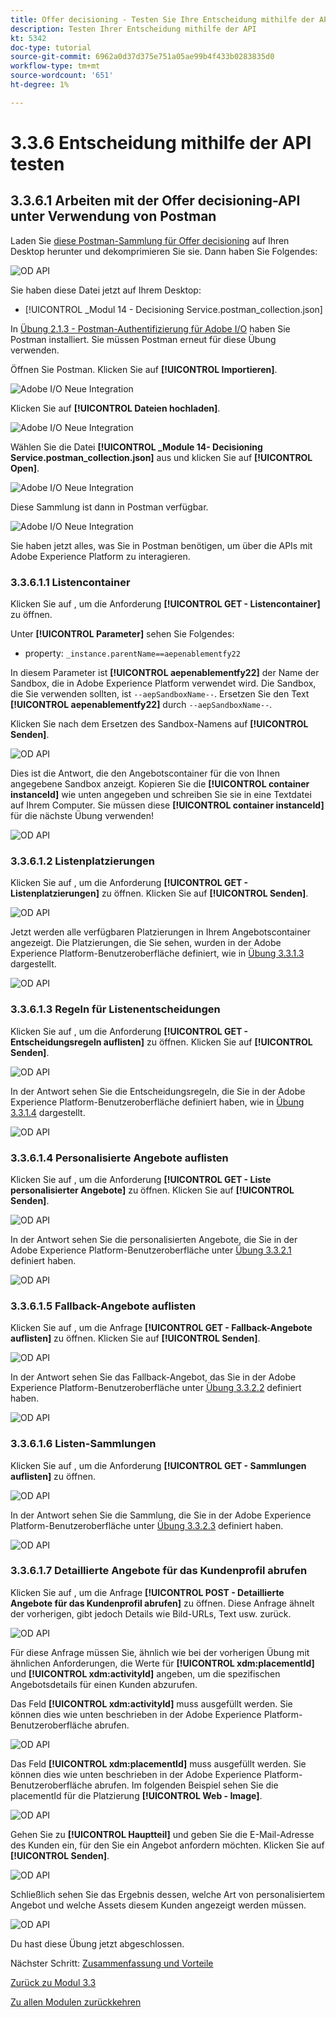 ```yaml
---
title: Offer decisioning - Testen Sie Ihre Entscheidung mithilfe der API.
description: Testen Ihrer Entscheidung mithilfe der API
kt: 5342
doc-type: tutorial
source-git-commit: 6962a0d37d375e751a05ae99b4f433b0283835d0
workflow-type: tm+mt
source-wordcount: '651'
ht-degree: 1%

---
```


# 3.3.6 Entscheidung mithilfe der API testen

## 3.3.6.1 Arbeiten mit der Offer decisioning-API unter Verwendung von Postman

Laden Sie [diese Postman-Sammlung für Offer decisioning](./../../../assets/postman/postman_offer-decisioning.zip) auf Ihren Desktop herunter und dekomprimieren Sie sie. Dann haben Sie Folgendes:

![OD API](./images/unzip.png)

Sie haben diese Datei jetzt auf Ihrem Desktop:

- [!UICONTROL _Modul 14 - Decisioning Service.postman_collection.json]

In [Übung 2.1.3 - Postman-Authentifizierung für Adobe I/O](./../../../modules/rtcdp-b2c/module2.1/ex3.md) haben Sie Postman installiert. Sie müssen Postman erneut für diese Übung verwenden.

Öffnen Sie Postman. Klicken Sie auf **[!UICONTROL Importieren]**.

![Adobe I/O Neue Integration](./images/postmanui.png)

Klicken Sie auf **[!UICONTROL Dateien hochladen]**.

![Adobe I/O Neue Integration](./images/pm1.png)

Wählen Sie die Datei **[!UICONTROL _Module 14- Decisioning Service.postman_collection.json]** aus und klicken Sie auf **[!UICONTROL Open]**.

![Adobe I/O Neue Integration](./images/pm2.png)

Diese Sammlung ist dann in Postman verfügbar.

![Adobe I/O Neue Integration](./images/pm3.png)

Sie haben jetzt alles, was Sie in Postman benötigen, um über die APIs mit Adobe Experience Platform zu interagieren.

### 3.3.6.1.1 Listencontainer

Klicken Sie auf , um die Anforderung **[!UICONTROL GET - Listencontainer]** zu öffnen.

Unter **[!UICONTROL Parameter]** sehen Sie Folgendes:

- property: `_instance.parentName==aepenablementfy22`

In diesem Parameter ist **[!UICONTROL aepenablementfy22]** der Name der Sandbox, die in Adobe Experience Platform verwendet wird. Die Sandbox, die Sie verwenden sollten, ist `--aepSandboxName--`. Ersetzen Sie den Text **[!UICONTROL aepenablementfy22]** durch `--aepSandboxName--`.

Klicken Sie nach dem Ersetzen des Sandbox-Namens auf **[!UICONTROL Senden]**.

![OD API](./images/api2.png)

Dies ist die Antwort, die den Angebotscontainer für die von Ihnen angegebene Sandbox anzeigt. Kopieren Sie die **[!UICONTROL container instanceId]** wie unten angegeben und schreiben Sie sie in eine Textdatei auf Ihrem Computer. Sie müssen diese **[!UICONTROL container instanceId]** für die nächste Übung verwenden!

![OD API](./images/api3.png)

### 3.3.6.1.2 Listenplatzierungen

Klicken Sie auf , um die Anforderung **[!UICONTROL GET - Listenplatzierungen]** zu öffnen. Klicken Sie auf **[!UICONTROL Senden]**.

![OD API](./images/api4.png)

Jetzt werden alle verfügbaren Platzierungen in Ihrem Angebotscontainer angezeigt. Die Platzierungen, die Sie sehen, wurden in der Adobe Experience Platform-Benutzeroberfläche definiert, wie in [Übung 3.3.1.3](./ex1.md) dargestellt.

![OD API](./images/api5.png)

### 3.3.6.1.3 Regeln für Listenentscheidungen

Klicken Sie auf , um die Anforderung **[!UICONTROL GET - Entscheidungsregeln auflisten]** zu öffnen. Klicken Sie auf **[!UICONTROL Senden]**.

![OD API](./images/api6.png)

In der Antwort sehen Sie die Entscheidungsregeln, die Sie in der Adobe Experience Platform-Benutzeroberfläche definiert haben, wie in [Übung 3.3.1.4](./ex1.md) dargestellt.

![OD API](./images/api7.png)

### 3.3.6.1.4 Personalisierte Angebote auflisten

Klicken Sie auf , um die Anforderung **[!UICONTROL GET - Liste personalisierter Angebote]** zu öffnen. Klicken Sie auf **[!UICONTROL Senden]**.

![OD API](./images/api8.png)

In der Antwort sehen Sie die personalisierten Angebote, die Sie in der Adobe Experience Platform-Benutzeroberfläche unter [Übung 3.3.2.1](./ex2.md) definiert haben.

![OD API](./images/api9.png)

### 3.3.6.1.5 Fallback-Angebote auflisten

Klicken Sie auf , um die Anfrage **[!UICONTROL GET - Fallback-Angebote auflisten]** zu öffnen. Klicken Sie auf **[!UICONTROL Senden]**.

![OD API](./images/api10.png)

In der Antwort sehen Sie das Fallback-Angebot, das Sie in der Adobe Experience Platform-Benutzeroberfläche unter [Übung 3.3.2.2](./ex2.md) definiert haben.

![OD API](./images/api11.png)

### 3.3.6.1.6 Listen-Sammlungen

Klicken Sie auf , um die Anforderung **[!UICONTROL GET - Sammlungen auflisten]** zu öffnen.

![OD API](./images/api12.png)

In der Antwort sehen Sie die Sammlung, die Sie in der Adobe Experience Platform-Benutzeroberfläche unter [Übung 3.3.2.3](./ex2.md) definiert haben.

![OD API](./images/api13.png)

### 3.3.6.1.7 Detaillierte Angebote für das Kundenprofil abrufen

Klicken Sie auf , um die Anfrage **[!UICONTROL POST - Detaillierte Angebote für das Kundenprofil abrufen]** zu öffnen. Diese Anfrage ähnelt der vorherigen, gibt jedoch Details wie Bild-URLs, Text usw. zurück.

![OD API](./images/api23.png)

Für diese Anfrage müssen Sie, ähnlich wie bei der vorherigen Übung mit ähnlichen Anforderungen, die Werte für **[!UICONTROL xdm:placementId]** und **[!UICONTROL xdm:activityId]** angeben, um die spezifischen Angebotsdetails für einen Kunden abzurufen.

Das Feld **[!UICONTROL xdm:activityId]** muss ausgefüllt werden. Sie können dies wie unten beschrieben in der Adobe Experience Platform-Benutzeroberfläche abrufen.

![OD API](./images/activityid.png)

Das Feld **[!UICONTROL xdm:placementId]** muss ausgefüllt werden. Sie können dies wie unten beschrieben in der Adobe Experience Platform-Benutzeroberfläche abrufen. Im folgenden Beispiel sehen Sie die placementId für die Platzierung **[!UICONTROL Web - Image]**.

![OD API](./images/placementid.png)

Gehen Sie zu **[!UICONTROL Hauptteil]** und geben Sie die E-Mail-Adresse des Kunden ein, für den Sie ein Angebot anfordern möchten. Klicken Sie auf **[!UICONTROL Senden]**.

![OD API](./images/api24.png)

Schließlich sehen Sie das Ergebnis dessen, welche Art von personalisiertem Angebot und welche Assets diesem Kunden angezeigt werden müssen.

![OD API](./images/api25.png)

Du hast diese Übung jetzt abgeschlossen.

Nächster Schritt: [Zusammenfassung und Vorteile](./summary.md)

[Zurück zu Modul 3.3](./offer-decisioning.md)

[Zu allen Modulen zurückkehren](./../../../overview.md)
